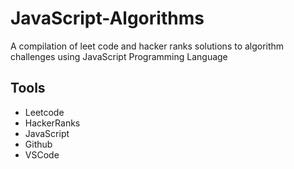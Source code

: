 # JavaScript-Algorithms
A compilation of leet code and hacker ranks solutions to algorithm challenges using JavaScript Programming Language

## Tools
- Leetcode
- HackerRanks
- JavaScript
- Github
- VSCode
